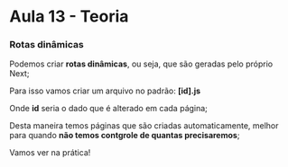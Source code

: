 # Aula 13 - Teoria

### Rotas dinâmicas

Podemos criar **rotas dinâmicas**, ou seja, que são geradas pelo próprio Next;

Para isso vamos criar um arquivo no padrão: **[id].js**

Onde **id** seria o dado que é alterado em cada página;

Desta maneira temos páginas que são criadas automaticamente, melhor para quando **não temos contgrole de quantas precisaremos**;

Vamos ver na prática!